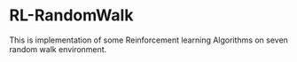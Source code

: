 # RL-RandomWalk

This is implementation of some Reinforcement learning Algorithms on seven random walk environment.

